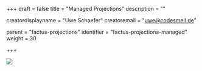 +++
draft = false
title = "Managed Projections"
description = ""


creatordisplayname = "Uwe Schaefer"
creatoremail = "uwe@codesmell.de"


parent = "factus-projections"
identifier = "factus-projections-managed"
weight = 30

+++

![](../ph_m.png)

